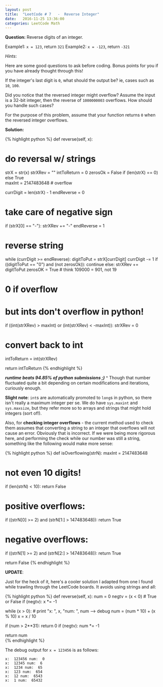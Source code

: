 ```yaml
---
layout: post
title:  "LeetCode # 7	-  Reverse Integer"
date:   2016-11-25 13:36:00
categories: LeetCode Math
---
```

**Question:**
Reverse digits of an integer.

Example1: `x = 123`, return `321`
Example2: `x = -123`, return `-321`

*Hints*:

Here are some good questions to ask before coding. Bonus points for you if you have already thought through this!

If the integer's last digit is `0`, what should the output be? ie, cases such as `10`, `100`.

Did you notice that the reversed integer might overflow? Assume the input is a 32-bit integer, then the reverse of `1000000003` overflows. How should you handle such cases?

For the purpose of this problem, assume that your function returns `0` when the reversed integer overflows.

**Solution:**

{% highlight python %}
def reverse(self, x):
  # do reversal w/ strings
  strX = str(x)
  strXRev = ""
  intToReturn = 0
  zerosOk = False if (len(strX) == 0) else True     
  maxInt = 2147483648             # overflow

  currDigit = len(strX) - 1
  endReverse = 0

  # take care of negative sign
  if (strX[0] == "-"):
      strXRev += "-"
      endReverse = 1

  # reverse string
  while (currDigit >= endReverse):
      digitToPut = strX[currDigit]
      currDigit -= 1
      if ((digitToPut == "0") and (not zerosOk)):
          continue
      else:
          strXRev += digitToPut
          zerosOK = True      # think 109000 = 901, not 19

  # 0 if overflow
  # but ints don't overflow in python!
  if ((int(strXRev) > maxInt) or (int(strXRev) < -maxInt)):
      strXRev = 0

  # convert back to int
  intToReturn = int(strXRev)

  return intToReturn
{% endhighlight %}

***runtime beats 94.85% of python submissions ;)***
^ Though that number fluctuated quite a bit depending on certain modifications and iterations, curiously enough.

**Slight note**: `int`s are automatically promoted to `long`s in python, so there isn't really
a maximum integer per se. We do have `sys.maxint` and `sys.maxsize`, but they
refer more so to arrays and strings that might hold integers (sort of!).

Also, for **checking integer overflows** - the current method used to check them
assumes that converting a string to an integer that overflows will not cause an
error. Obviously that is incorrect. If we were being more rigorous here, and
performing the check while our number was still a string, something like the following
would make more sense:

{% highlight python %}
def isOverflowing(strN):
  maxInt = 2147483648

  # not even 10 digits!
  if (len(strN) < 10):
    return False

  # positive overflows:
  if ((strN[0] >= 2) and (strN[1:] > 147483648)):
    return True

  # negative overflows:
  if ((strN[1] >= 2) and (strN[2:] > 147483648)):
    return True

  return False
{% endhighlight %}

**UPDATE**:

Just for the heck of it, here's a cooler solution I adapted from one I found while trawling
through the LeetCode boards. It avoids using strings and all:

{% highlight python %}
def reverse(self, x):
  num = 0
  negtv = (x < 0)     # True or False
  if (negtv):
      x *= -1

  while (x > 0):
      # print "x: ", x, "num: ", num --> debug
      num = (num * 10) + (x % 10)
      x = x / 10

  if (num > 2**31):
      return 0
  if (negtv):
      num *= -1

  return num  
{% endhighlight %}


The debug output for `x = 123456` is as follows:

```
x:  123456 num:  0
x:  12345 num:  6
x:  1234 num:  65
x:  123 num:  654
x:  12 num:  6543
x:  1 num:  65432
```
